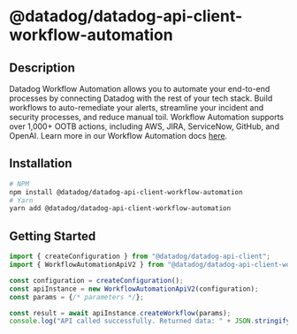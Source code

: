 # @datadog/datadog-api-client-workflow-automation

## Description

Datadog Workflow Automation allows you to automate your end-to-end processes by connecting Datadog with the rest of your tech stack. Build workflows to auto-remediate your alerts, streamline your incident and security processes, and reduce manual toil. Workflow Automation supports over 1,000+ OOTB actions, including AWS, JIRA, ServiceNow, GitHub, and OpenAI. Learn more in our Workflow Automation docs [here](https://docs.datadoghq.com/service_management/workflows/).

## Installation

```sh
# NPM
npm install @datadog/datadog-api-client-workflow-automation
# Yarn
yarn add @datadog/datadog-api-client-workflow-automation
```

## Getting Started
```ts
import { createConfiguration } from "@datadog/datadog-api-client";
import { WorkflowAutomationApiV2 } from "@datadog/datadog-api-client-workflow-automation";

const configuration = createConfiguration();
const apiInstance = new WorkflowAutomationApiV2(configuration);
const params = {/* parameters */};

const result = await apiInstance.createWorkflow(params);
console.log("API called successfully. Returned data: " + JSON.stringify(result));
```
